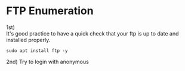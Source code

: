 # FTP Enumeration
1st)  
It's good practice to have a quick check that your ftp is up to date and installed properly. 

	sudo apt install ftp -y

2nd) 
Try to login with anonymous

